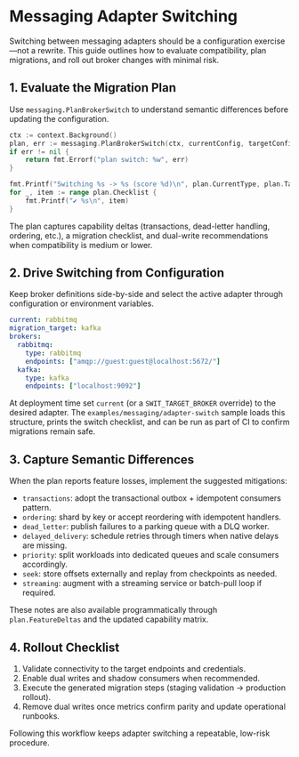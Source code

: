 # Messaging Adapter Switching

Switching between messaging adapters should be a configuration exercise—not a rewrite. This guide outlines
how to evaluate compatibility, plan migrations, and roll out broker changes with minimal risk.

## 1. Evaluate the Migration Plan

Use `messaging.PlanBrokerSwitch` to understand semantic differences before updating the configuration.

```go
ctx := context.Background()
plan, err := messaging.PlanBrokerSwitch(ctx, currentConfig, targetConfig)
if err != nil {
    return fmt.Errorf("plan switch: %w", err)
}

fmt.Printf("Switching %s -> %s (score %d)\n", plan.CurrentType, plan.TargetType, plan.CompatibilityScore)
for _, item := range plan.Checklist {
    fmt.Printf("✔ %s\n", item)
}
```

The plan captures capability deltas (transactions, dead-letter handling, ordering, etc.), a migration checklist,
and dual-write recommendations when compatibility is medium or lower.

## 2. Drive Switching from Configuration

Keep broker definitions side-by-side and select the active adapter through configuration or environment variables.

```yaml
current: rabbitmq
migration_target: kafka
brokers:
  rabbitmq:
    type: rabbitmq
    endpoints: ["amqp://guest:guest@localhost:5672/"]
  kafka:
    type: kafka
    endpoints: ["localhost:9092"]
```

At deployment time set `current` (or a `SWIT_TARGET_BROKER` override) to the desired adapter. The
`examples/messaging/adapter-switch` sample loads this structure, prints the switch checklist, and
can be run as part of CI to confirm migrations remain safe.

## 3. Capture Semantic Differences

When the plan reports feature losses, implement the suggested mitigations:

- `transactions`: adopt the transactional outbox + idempotent consumers pattern.
- `ordering`: shard by key or accept reordering with idempotent handlers.
- `dead_letter`: publish failures to a parking queue with a DLQ worker.
- `delayed_delivery`: schedule retries through timers when native delays are missing.
- `priority`: split workloads into dedicated queues and scale consumers accordingly.
- `seek`: store offsets externally and replay from checkpoints as needed.
- `streaming`: augment with a streaming service or batch-pull loop if required.

These notes are also available programmatically through `plan.FeatureDeltas` and the updated
capability matrix.

## 4. Rollout Checklist

1. Validate connectivity to the target endpoints and credentials.
2. Enable dual writes and shadow consumers when recommended.
3. Execute the generated migration steps (staging validation → production rollout).
4. Remove dual writes once metrics confirm parity and update operational runbooks.

Following this workflow keeps adapter switching a repeatable, low-risk procedure.
